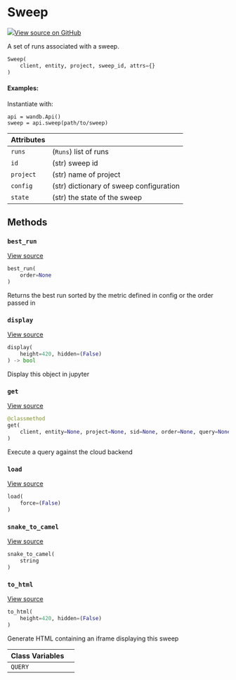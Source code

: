 # Sweep



[![](https://www.tensorflow.org/images/GitHub-Mark-32px.png)View source on GitHub](https://www.github.com/wandb/client/tree/v0.12.8/wandb/apis/public.py#L2061-L2235)



A set of runs associated with a sweep.

```python
Sweep(
    client, entity, project, sweep_id, attrs={}
)
```





#### Examples:

Instantiate with:
```
api = wandb.Api()
sweep = api.sweep(path/to/sweep)
```





| Attributes |  |
| :--- | :--- |
|  `runs` |  (`Runs`) list of runs |
|  `id` |  (str) sweep id |
|  `project` |  (str) name of project |
|  `config` |  (str) dictionary of sweep configuration |
|  `state` |  (str) the state of the sweep |



## Methods

<h3 id="best_run"><code>best_run</code></h3>

[View source](https://www.github.com/wandb/client/tree/v0.12.8/wandb/apis/public.py#L2137-L2160)

```python
best_run(
    order=None
)
```

Returns the best run sorted by the metric defined in config or the order passed in


<h3 id="display"><code>display</code></h3>

[View source](https://www.github.com/wandb/client/tree/v0.12.8/wandb/apis/public.py#L777-L788)

```python
display(
    height=420, hidden=(False)
) -> bool
```

Display this object in jupyter


<h3 id="get"><code>get</code></h3>

[View source](https://www.github.com/wandb/client/tree/v0.12.8/wandb/apis/public.py#L2180-L2219)

```python
@classmethod
get(
    client, entity=None, project=None, sid=None, order=None, query=None, **kwargs
)
```

Execute a query against the cloud backend


<h3 id="load"><code>load</code></h3>

[View source](https://www.github.com/wandb/client/tree/v0.12.8/wandb/apis/public.py#L2118-L2126)

```python
load(
    force=(False)
)
```




<h3 id="snake_to_camel"><code>snake_to_camel</code></h3>

[View source](https://www.github.com/wandb/client/tree/v0.12.8/wandb/apis/public.py#L773-L775)

```python
snake_to_camel(
    string
)
```




<h3 id="to_html"><code>to_html</code></h3>

[View source](https://www.github.com/wandb/client/tree/v0.12.8/wandb/apis/public.py#L2221-L2229)

```python
to_html(
    height=420, hidden=(False)
)
```

Generate HTML containing an iframe displaying this sweep






| Class Variables |  |
| :--- | :--- |
|  `QUERY`<a id="QUERY"></a> |   |

